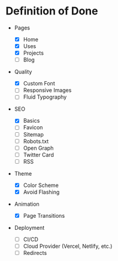# Definition of Done

- Pages

  - [x] Home
  - [x] Uses
  - [x] Projects
  - [ ] Blog

- Quality

  - [x] Custom Font
  - [ ] Responsive Images
  - [ ] Fluid Typography

- SEO

  - [x] Basics
  - [ ] Favicon
  - [ ] Sitemap
  - [ ] Robots.txt
  - [ ] Open Graph
  - [ ] Twitter Card
  - [ ] RSS

- Theme

  - [x] Color Scheme
  - [x] Avoid Flashing

- Animation

  - [x] Page Transitions

- Deployment

  - [ ] CI/CD
  - [ ] Cloud Provider (Vercel, Netlify, etc.)
  - [ ] Redirects
